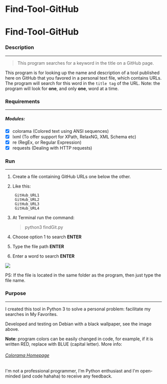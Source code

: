 # Find-Tool-GitHub


# Find-Tool-GitHub


### **Description**
---

> This program searches for a keyword in the title on a GitHub page.

This program is for looking up the name and description of a tool published here on GitHub that you favored in a personal text file, which contains URLs. The program will search for this word in the `title tag` of the URL. Note: the program will look for **one**, and only **one**, word at a time.

### **Requirements**
---

##### Modules:

- [x] colorama (Colored text using ANSI sequences)
- [x] lxml (To offer support for XPath, RelaxNG, XML Schema etc)
- [x] re (RegEx, or Regular Expression)
- [x] requests (Dealing with HTTP requests)

### **Run**
---

1. Create a file containing GitHub URLs one below the other.
2. Like this:

        GitHub_URL1
        GitHub_URL2
        GitHub_URL3
        GitHub_URL4

3. At Terminal run the command:

    > python3 findGit.py

4. Choose option 1 to search **ENTER**
5. Type the file path **ENTER**
6. Enter a word to search **ENTER**

![](https://live.staticflickr.com/65535/49381495197_22ee314c39_b.jpg)

PS: If the file is located in the same folder as the program, then just type the file name.

### **Purpose**
---

I created this tool in Python 3 to solve a personal problem: facilitate my searches in My Favorites.

Developed and testing on Debian with a black wallpaper, see the image above.

**Note**: program colors can be easily changed in code, for example, if it is written RED, replace with BLUE (capital letter). More info: 

###### [Colorama Homepage](https://pypi.org/project/colorama/ "Colorama Homepage")

I'm not a professional programmer, I'm Python enthusiast and I'm open-minded (and code hahaha) to receive any feedback.
